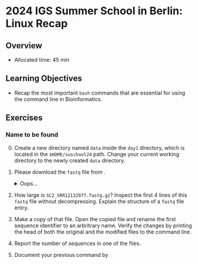 # 2024 IGS Summer School in Berlin: Linux Recap

## Overview
* Allocated time: 45 min

## Learning Objectives
* Recap the most important `bash` commands that are essential for using the command line in Bioinformatics. 

## Exercises

### Name to be found
0. Create a new directory named `data` inside the `day1` directory, which is located in the `$HOME/suschool24` path. Change your current working directory to the newly created `data` directory.

1. Please download the `fastq` file from . 
    <details>
    <summary>Oops...</summary>
    ... you accidently messed up the download. There is already a <code>data</code> directory in <code>$HOME/suschool24</code>. You need to move the SarS-CoV-2 file to  <code>$HOME/suschool24/data</code>.
 
    1.1 Create a new directory named <code>SC2</code> inside the <code>$HOME/suschool24/data</code> directory.

    
    1.2 Move the file <code>SC2_SRR12132977.fastq.gz</code> to the newly created <code>SC2</code> directory.

    1.3 Delete the <code>data</code> directory inside <code>$HOME/suschool24/day1</code>
    </details>

2. How large is `SC2_SRR12132977.fastq.gz`? Inspect the first 4 lines of this `fastq` file without decompressing. Explain the structure of a `fastq` file entry.

3. Make a copy of that file. Open the copied file and rename the first sequence identifier to an arbritrary name. Verify the changes by printing the head of both the original and the modified files to the command line. 

4. Report the number of sequences in one of the files.

5. Document your previous command by 